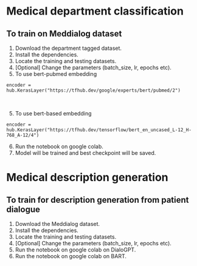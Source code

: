# Medical department classification


## To train on Meddialog dataset

1. Download the department tagged dataset.
2. Install the dependencies.
3. Locate the training and testing datasets.
4. [Optional] Change the parameters (batch_size, lr, epochs etc).
5. To use bert-pubmed embedding
``` 
encoder = hub.KerasLayer("https://tfhub.dev/google/experts/bert/pubmed/2")
```
<br>

5. To use bert-based embedding
``` 
encoder = hub.KerasLayer("https://tfhub.dev/tensorflow/bert_en_uncased_L-12_H-768_A-12/4")
```
6. Run the notebook on google colab.
7. Model will be trained and best checkpoint will be saved.


# Medical description generation

## To train for description generation from patient dialogue
1. Download the Meddialog dataset.
2. Install the dependencies.
3. Locate the training and testing datasets.
4. [Optional] Change the parameters (batch_size, lr, epochs etc).
5. Run the notebook on google colab on DialoGPT.
6. Run the notebook on google colab on BART.

